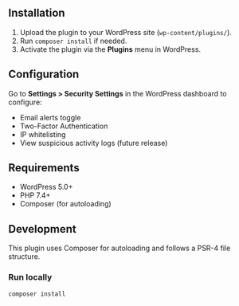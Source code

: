 
## Installation

1. Upload the plugin to your WordPress site (`wp-content/plugins/`).
2. Run `composer install` if needed.
3. Activate the plugin via the **Plugins** menu in WordPress.

## Configuration

Go to **Settings > Security Settings** in the WordPress dashboard to configure:

- Email alerts toggle
- Two-Factor Authentication
- IP whitelisting
- View suspicious activity logs (future release)

## Requirements

- WordPress 5.0+
- PHP 7.4+
- Composer (for autoloading)

## Development

This plugin uses Composer for autoloading and follows a PSR-4 file structure.

### Run locally

```bash
composer install
